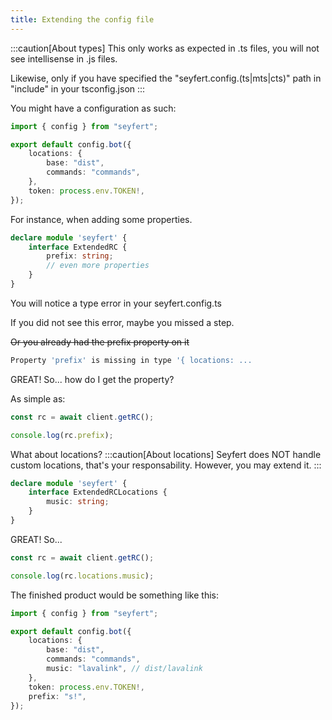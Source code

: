 ```yaml
---
title: Extending the config file
---
```


:::caution[About types]
This only works as expected in .ts files, you will not see intellisense in .js files.

Likewise, only if you have specified the "seyfert.config.(ts|mts|cts)" path in "include" in your tsconfig.json
:::

You might have a configuration as such:
```ts twoslash
import { config } from "seyfert";

export default config.bot({
	locations: {
		base: "dist",
		commands: "commands",
	},
	token: process.env.TOKEN!,
});
```

For instance, when adding some properties.

```ts
declare module 'seyfert' {
    interface ExtendedRC {
        prefix: string;
        // even more properties
    }
}
```

You will notice a type error in your seyfert.config.ts

If you did not see this error, maybe you missed a step.

~~Or you already had the prefix property on it~~
```bash
Property 'prefix' is missing in type '{ locations: ...
```

GREAT! So... how do I get the property?

As simple as:
```ts
const rc = await client.getRC();

console.log(rc.prefix);
```


What about locations?
:::caution[About locations]
Seyfert does NOT handle custom locations, that's your responsability. However, you may extend it.
:::
```ts
declare module 'seyfert' {
    interface ExtendedRCLocations {
        music: string;
    }
}
```

GREAT! So...
```ts
const rc = await client.getRC();

console.log(rc.locations.music);
```

The finished product would be something like this:
```ts
import { config } from "seyfert";

export default config.bot({
	locations: {
		base: "dist",
		commands: "commands",
		music: "lavalink", // dist/lavalink
	},
	token: process.env.TOKEN!,
	prefix: "s!",
});
```
